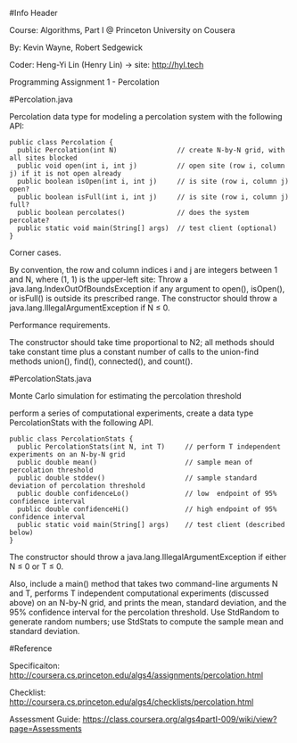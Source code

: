 
#Info Header

Course:   Algorithms, Part I @ Princeton University on Cousera
  
By:       Kevin Wayne, Robert Sedgewick

Coder:    Heng-Yi Lin (Henry Lin) -> site: http://hyl.tech

Programming Assignment 1 - Percolation

#Percolation.java

Percolation data type for modeling a percolation system  with the following API:

    public class Percolation {
      public Percolation(int N)               // create N-by-N grid, with all sites blocked
      public void open(int i, int j)          // open site (row i, column j) if it is not open already
      public boolean isOpen(int i, int j)     // is site (row i, column j) open?
      public boolean isFull(int i, int j)     // is site (row i, column j) full?
      public boolean percolates()             // does the system percolate?
      public static void main(String[] args)  // test client (optional)
    }


Corner cases.

By convention, the row and column indices i and j are integers between 1 and N, where (1, 1) is the upper-left site: Throw a java.lang.IndexOutOfBoundsException if any argument to open(), isOpen(), or isFull() is outside its prescribed range. The
constructor should throw a java.lang.IllegalArgumentException if N ≤ 0.


Performance requirements.  

The constructor should take time proportional to N2; all methods should take constant time plus a constant number of calls to the union-find methods union(), find(), connected(), and count().



#PercolationStats.java


Monte Carlo simulation for estimating the percolation threshold

perform a series of computational experiments, create a data type PercolationStats with the following API.

    public class PercolationStats {
      public PercolationStats(int N, int T)     // perform T independent experiments on an N-by-N grid
      public double mean()                      // sample mean of percolation threshold
      public double stddev()                    // sample standard deviation of percolation threshold
      public double confidenceLo()              // low  endpoint of 95% confidence interval
      public double confidenceHi()              // high endpoint of 95% confidence interval
      public static void main(String[] args)    // test client (described below)
    }

The constructor should throw a java.lang.IllegalArgumentException if either N ≤ 0 or T ≤ 0.

Also, include a main() method that takes two command-line arguments N and T, performs T independent computational experiments (discussed above) on an N-by-N grid, and prints the mean, standard deviation, and the 95% confidence interval for the percolation threshold. Use StdRandom to generate random numbers; use StdStats to compute the sample mean and standard deviation.


#Reference

Specificaiton:    http://coursera.cs.princeton.edu/algs4/assignments/percolation.html

Checklist:        http://coursera.cs.princeton.edu/algs4/checklists/percolation.html

Assessment Guide: https://class.coursera.org/algs4partI-009/wiki/view?page=Assessments
